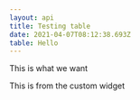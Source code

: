 ```yaml
---
layout: api
title: Testing table
date: 2021-04-07T08:12:38.693Z
table: Hello
---
```

This is what we want

<table>This is from the custom widget</table>